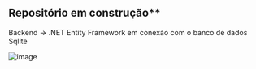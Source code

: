 ## Repositório em construção**

Backend -> .NET Entity Framework em conexão com o banco de dados Sqlite

![image](https://github.com/luizaferreirafonseca/backendCompleto-Todolist/assets/139771003/c017bc31-5d45-4a2a-8356-21d1fc457fe2)




